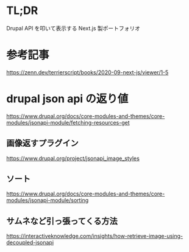 <!-- @format -->

# TL;DR

Drupal API を叩いて表示する Next.js 製ポートフォリオ

# 参考記事

https://zenn.dev/terrierscript/books/2020-09-next-js/viewer/1-5

# drupal json api の返り値

https://www.drupal.org/docs/core-modules-and-themes/core-modules/jsonapi-module/fetching-resources-get

## 画像返すプラグイン

https://www.drupal.org/project/jsonapi_image_styles

## ソート

https://www.drupal.org/docs/core-modules-and-themes/core-modules/jsonapi-module/sorting

## サムネなど引っ張ってくる方法

https://interactiveknowledge.com/insights/how-retrieve-image-using-decoupled-jsonapi
